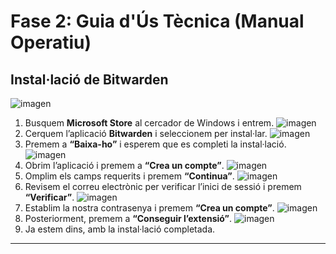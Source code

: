 # Fase 2: Guia d'Ús Tècnica (Manual Operatiu)

## Instal·lació de Bitwarden

![imagen](img/imagen1.png)
1. Busquem **Microsoft Store** al cercador de Windows i entrem.
![imagen](img/imagen1.png)
2. Cerquem l’aplicació **Bitwarden** i seleccionem per instal·lar.
![imagen](img/imagen1.png)
3. Premem a **“Baixa-ho”** i esperem que es completi la instal·lació.
![imagen](img/imagen1.png)
4. Obrim l’aplicació i premem a **“Crea un compte”**.
![imagen](img/imagen1.png)
5. Omplim els camps requerits i premem **“Continua”**.
![imagen](img/imagen1.png)
6. Revisem el correu electrònic per verificar l’inici de sessió i premem **“Verificar”**.
![imagen](img/imagen1.png)
7. Establim la nostra contrasenya i premem **“Crea un compte”**.
![imagen](img/imagen1.png)
8. Posteriorment, premem a **“Conseguir l’extensió”**.
![imagen](img/imagen1.png)
9. Ja estem dins, amb la instal·lació completada.

---



